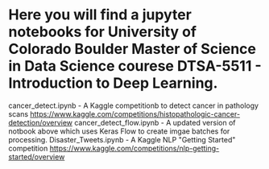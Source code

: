 # Here you will find a jupyter notebooks for University of Colorado Boulder Master of Science in Data Science courese DTSA-5511 - Introduction to Deep Learning.

cancer_detect.ipynb - A Kaggle competitionb to detect cancer in pathology scans https://www.kaggle.com/competitions/histopathologic-cancer-detection/overview
cancer_detect_flow.ipynb - A updated version of notbook above which uses Keras Flow to create imgae batches for processing.
Disaster_Tweets.ipynb - A Kaggle NLP "Getting Started" competition https://www.kaggle.com/competitions/nlp-getting-started/overview
